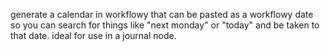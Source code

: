 generate a calendar in workflowy that can be pasted as a workflowy date so you can search for things like "next monday" or "today" and be taken to that date. ideal for use in a journal node.
